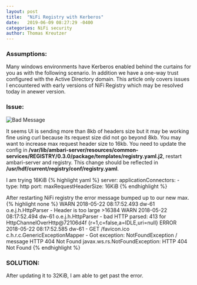 ```yaml
---
layout: post
title:  "NiFi Registry with Kerberos"
date:   2019-06-09 08:27:29 -0400
categories: NiFi security
author: Thomas Kreutzer
---
```

### Assumptions:

Many windows environments have Kerberos enabled behind the curtains for you as with the following scenario. In addition we have a one-way trust configured with the Active Directory domain. This article only covers issues I encountered with early versions of NiFi Registry which may be resolved today in anewer version.

### Issue:
![Bad Message](https://i.imgur.com/p0a2rC3.png)


It seems UI is sending more than 8kb of headers size but it may be working fine using curl because its request size did not go beyond 8kb. You may want to increase max request header size to 16kb. You need to update the config in **/var/lib/ambari-server/resources/common-services/REGISTRY/0.3.0/package/templates/registry.yaml.j2**, restart ambari-server and registry. This change should be reflected in **/usr/hdf/current/registry/conf/registry.yaml**.

I am trying 16KiB
{% highlight yaml %}
server:
  applicationConnectors:
    - type: http
      port: <port-no>
      maxRequestHeaderSize: 16KiB
{% endhighlight %}

After restarting NiFi registry the error message bumped up to our new max.
{% highlight none %}
WARN 2018-05-22 08:17:52.493 dw-61 o.e.j.h.HttpParser - Header is too large >16384
WARN 2018-05-22 08:17:52.494 dw-61 o.e.j.h.HttpParser - bad HTTP parsed: 413 for HttpChannelOverHttp@72106d4f
{r=1,c=false,a=IDLE,uri=null}
ERROR 2018-05-22 08:17:52.585 dw-61 - GET /favicon.ico c.h.r.c.GenericExceptionMapper - Got exception: NotFoundException / message HTTP 404 Not Found
javax.ws.rs.NotFoundException: HTTP 404 Not Found
{% endhighlight %}

### SOLUTION:
After updating it to 32KiB, I am able to get past the error.


